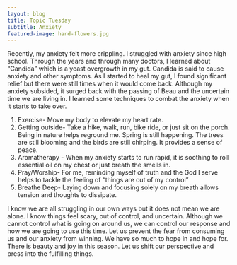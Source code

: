 ```yaml
---
layout: blog
title: Topic Tuesday
subtitle: Anxiety
featured-image: hand-flowers.jpg
---		
```


Recently, my anxiety felt more crippling. I struggled with anxiety since high school. Through the years and through many doctors, I learned about “Candida” which is a yeast overgrowth in my gut. Candida is said to cause anxiety and other symptoms. As I started to heal my gut, I found significant relief but there were still times when it would come back.
Although my anxiety subsided, it surged back with the passing of Beau and the uncertain time we are living in. I learned some techniques to combat the anxiety when it starts to take over.

1. Exercise- Move my body to elevate my heart rate.
2. Getting outside- Take a hike, walk, run, bike ride, or just sit on the porch. Being in nature helps reground me. Spring is still happening. The trees are still blooming and the birds are still chirping. It provides a sense of peace.
3. Aromatherapy - When my anxiety starts to run rapid, it is soothing to roll essential oil on my chest or just breath the smells in.
4. Pray/Worship- For me, reminding myself of truth and the God I serve helps to tackle the feeling of “things are out of my control”
5. Breathe Deep- Laying down and focusing solely on my breath allows tension and thoughts to dissipate.

I know we are all struggling in our own ways but it does not mean we are alone. I know things feel scary, out of control, and uncertain. Although we cannot control what is going on around us, we can control our response and how we are going to use this time. Let us prevent the fear from consuming us and our anxiety from winning.
We have so much to hope in and hope for. There is beauty and joy in this season. Let us shift our perspective and press into the fulfilling things.
